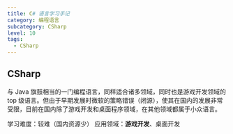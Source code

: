 ```yaml
---
title: C# 语言学习手记
category: 编程语言
subcategory: CSharp
level: 10
tags:
  - CSharp
---
```


## CSharp

与 Java 旗鼓相当的一门编程语言，同样适合诸多领域，同时也是游戏开发领域的 top 级语言。但由于早期发展时微软的策略错误（闭源），使其在国内的发展非常受限，目前在国内除了游戏开发和桌面程序领域，在其他领域都属于小众语言。

学习难度：较难（国内资源少）
应用领域：**游戏开发**、桌面开发